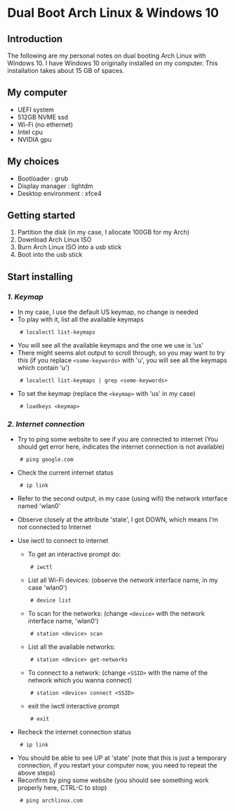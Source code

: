 # Dual Boot Arch Linux & Windows 10

## Introduction

The following are my personal notes on dual booting Arch Linux with Windows 10. I have Windows 10 originally installed on my computer. This installation takes about 15 GB of spaces.

## My computer

- UEFI system 
- 512GB NVME ssd
- Wi-Fi (no ethernet)
- Intel cpu
- NVIDIA gpu

## My choices

- Bootloader : grub
- Display manager : lightdm
- Desktop environment : xfce4

## Getting started

1. Partition the disk (in my case, I allocate 100GB for my Arch)
2. Download Arch Linux ISO
3. Burn Arch Linux ISO into a usb stick
4. Boot into the usb stick

## Start installing

### *1. Keymap*
- In my case, I use the default US keymap, no change is needed
- To play with it, list all the available keymaps
```console
    # localectl list-keymaps
```
- You will see all the available keymaps and the one we use is 'us'
- There might seems alot output to scroll through, so you may want to try this (if you replace ```<some-keywords>``` with 'u', you will see all the keymaps which contain 'u')
```console
    # localectl list-keymaps | grep <some-keywords>
```

- To set the keymap (replace the ```<keymap>``` with 'us' in my case)
```console
    # loadkeys <keymap>
```

### *2. Internet connection*
- Try to ping some website to see if you are connected to internet (You should get error here, indicates the internet connection is not available)
```console
    # ping google.com
```

- Check the current internet status
```console
    # ip link
```
- Refer to the second output, in my case (using wifi) the network interface named 'wlan0'
- Observe closely at the attribute 'state', I got DOWN, which means I'm not connected to Internet
- Use iwctl to connect to internet
    - To get an interactive prompt do:
    ```console
        # iwctl
    ```

    - List all Wi-Fi devices: (observe the network interface name, in my case 'wlan0')
    ```console
        # device list
    ```

    - To scan for the networks: (change ```<device>``` with the network interface name, 'wlan0')
    ```console
        # station <device> scan
    ```
    
    - List all the available networks:
    ```console
        # station <device> get-networks
    ```

    - To connect to a network: (change ```<SSID>``` with the name of the network which you wanna connect)
    ```console
        # station <device> connect <SSID>
    ```

    - exit the iwctl interactive prompt
    ```console
        # exit
    ```

- Recheck the internet connection status
```console
    # ip link
```

- You should be able to see UP at 'state' (note that this is just a temporary connection, if you restart your computer now, you need to repeat the above steps)
- Reconfirm by ping some website (you should see something work properly here, CTRL-C to stop)
```console
    # ping archlinux.com
```


